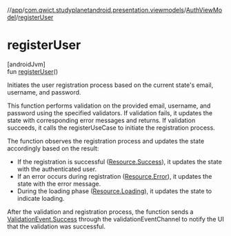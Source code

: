 //[app](../../../index.md)/[com.qwict.studyplanetandroid.presentation.viewmodels](../index.md)/[AuthViewModel](index.md)/[registerUser](register-user.md)

# registerUser

[androidJvm]\
fun [registerUser](register-user.md)()

Initiates the user registration process based on the current state's email, username, and password.

This function performs validation on the provided email, username, and password using the specified validators. If validation fails, it updates the state with corresponding error messages and returns. If validation succeeds, it calls the registerUseCase to initiate the registration process.

The function observes the registration process and updates the state accordingly based on the result:

- 
   If the registration is successful ([Resource.Success](../../com.qwict.studyplanetandroid.common/-resource/-success/index.md)), it updates the state with the authenticated user.
- 
   If an error occurs during registration ([Resource.Error](../../com.qwict.studyplanetandroid.common/-resource/-error/index.md)), it updates the state with the error message.
- 
   During the loading phase ([Resource.Loading](../../com.qwict.studyplanetandroid.common/-resource/-loading/index.md)), it updates the state to indicate loading.

After the validation and registration process, the function sends a [ValidationEvent.Success](-validation-event/-success/index.md) through the validationEventChannel to notify the UI that the validation was successful.

